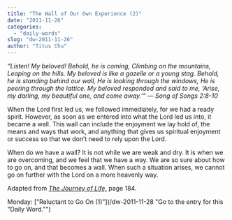 ```yaml
---
title: "The Wall of Our Own Experience (2)"
date: "2011-11-26"
categories: 
  - "daily-words"
slug: "dw-2011-11-26"
author: "Titus Chu"
---
```


_“Listen! My beloved! Behold, he is coming, Climbing on the mountains, Leaping on the hills. My beloved is like a gazelle or a young stag. Behold, he is standing behind our wall, He is looking through the windows, He is peering through the lattice. My beloved responded and said to me, ‘Arise, my darling, my beautiful one, and come away.’” — Song of Songs 2:8-10_

When the Lord first led us, we followed immediately, for we had a ready spirit. However, as soon as we entered into what the Lord led us into, it became a wall. This wall can include the enjoyment we lay hold of, the means and ways that work, and anything that gives us spiritual enjoyment or success so that we don’t need to rely upon the Lord.

When do we have a wall? It is not while we are weak and dry. It is when we are overcoming, and we feel that we have a way. We are so sure about how to go on, and that becomes a wall. When such a situation arises, we cannot go on further with the Lord on a more heavenly way.

Adapted from _[The Journey of Life,](/book-journey "Go to the listing for this book.")_ page 184.

Monday: ["Reluctant to Go On (1)"](/dw-2011-11-28 "Go to the entry for this "Daily Word."")

